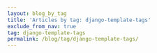 ```yaml
---
layout: blog_by_tag
title: 'Articles by tag: django-template-tags'
exclude_from_nav: true
tag: django-template-tags
permalink: /blog/tag/django-template-tags/
---
```

